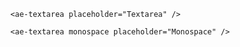 ```vue
  <ae-textarea placeholder="Textarea" />
```


```vue
  <ae-textarea monospace placeholder="Monospace" />
```
